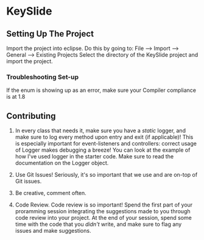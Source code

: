 # KeySlide
## Setting Up The Project
Import the project into eclipse. Do this by going to:
File --> Import --> General --> Existing Projects
Select the directory of the KeySlide project and import the project. 

### Troubleshooting Set-up
If the enum is showing up as an error, make sure your Compiler compliance is at 1.8 

## Contributing
1. In every class that needs it, make sure you have a *static* logger, and make sure to log every method upon entry and exit (if applicable)! This is especially important for event-listeners and controllers: correct usage of Logger makes debugging a breeze! You can look at the example of how I've used logger in the starter code. Make sure to read the documentation on the Logger object. 

2. Use Git Issues! Seriously, it's so important that we use and are on-top of Git issues. 

3. Be creative, comment often.

4. Code Review. Code review is so important! Spend the first part of your proramming session integrating the suggestions made to you through code review into your project. At the end of your session, spend some time with the code that you *didn't* write, and make sure to flag any issues and make suggestions. 
